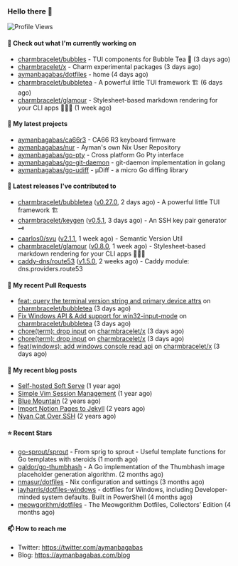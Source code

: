 ### Hello there 👋

![Profile Views](https://komarev.com/ghpvc/?username=aymanbagabas&label=PROFILE+VIEWS)

#### 👷 Check out what I'm currently working on

- [charmbracelet/bubbles](https://github.com/charmbracelet/bubbles) - TUI components for Bubble Tea 🫧 (3 days ago)
- [charmbracelet/x](https://github.com/charmbracelet/x) - Charm experimental packages (3 days ago)
- [aymanbagabas/dotfiles](https://github.com/aymanbagabas/dotfiles) - home (4 days ago)
- [charmbracelet/bubbletea](https://github.com/charmbracelet/bubbletea) - A powerful little TUI framework 🏗 (6 days ago)
- [charmbracelet/glamour](https://github.com/charmbracelet/glamour) - Stylesheet-based markdown rendering for your CLI apps 💇🏻‍♀️ (1 week ago)

#### 🌱 My latest projects

- [aymanbagabas/ca66r3](https://github.com/aymanbagabas/ca66r3) - CA66 R3 keyboard firmware
- [aymanbagabas/nur](https://github.com/aymanbagabas/nur) - Ayman&#39;s own Nix User Repository
- [aymanbagabas/go-pty](https://github.com/aymanbagabas/go-pty) - Cross platform Go Pty interface
- [aymanbagabas/go-git-daemon](https://github.com/aymanbagabas/go-git-daemon) - git-daemon implementation in golang
- [aymanbagabas/go-udiff](https://github.com/aymanbagabas/go-udiff) - µDiff - a micro Go diffing library

#### 🔭 Latest releases I've contributed to

- [charmbracelet/bubbletea](https://github.com/charmbracelet/bubbletea) ([v0.27.0](https://github.com/charmbracelet/bubbletea/releases/tag/v0.27.0), 2 days ago) - A powerful little TUI framework 🏗
- [charmbracelet/keygen](https://github.com/charmbracelet/keygen) ([v0.5.1](https://github.com/charmbracelet/keygen/releases/tag/v0.5.1), 3 days ago) - An SSH key pair generator 🗝️
- [caarlos0/svu](https://github.com/caarlos0/svu) ([v2.1.1](https://github.com/caarlos0/svu/releases/tag/v2.1.1), 1 week ago) - Semantic Version Util
- [charmbracelet/glamour](https://github.com/charmbracelet/glamour) ([v0.8.0](https://github.com/charmbracelet/glamour/releases/tag/v0.8.0), 1 week ago) - Stylesheet-based markdown rendering for your CLI apps 💇🏻‍♀️
- [caddy-dns/route53](https://github.com/caddy-dns/route53) ([v1.5.0](https://github.com/caddy-dns/route53/releases/tag/v1.5.0), 2 weeks ago) - Caddy module: dns.providers.route53

#### 🔨 My recent Pull Requests

- [feat: query the terminal version string and primary device attrs](https://github.com/charmbracelet/bubbletea/pull/1088) on [charmbracelet/bubbletea](https://github.com/charmbracelet/bubbletea) (3 days ago)
- [Fix Windows API &amp; Add support for win32-input-mode](https://github.com/charmbracelet/bubbletea/pull/1087) on [charmbracelet/bubbletea](https://github.com/charmbracelet/bubbletea) (3 days ago)
- [chore(term): drop input](https://github.com/charmbracelet/x/pull/158) on [charmbracelet/x](https://github.com/charmbracelet/x) (3 days ago)
- [chore(term): drop input](https://github.com/charmbracelet/x/pull/157) on [charmbracelet/x](https://github.com/charmbracelet/x) (3 days ago)
- [feat(windows): add windows console read api](https://github.com/charmbracelet/x/pull/156) on [charmbracelet/x](https://github.com/charmbracelet/x) (3 days ago)

#### 📜 My recent blog posts

- [Self-hosted Soft Serve](https://aymanbagabas.com/blog/2023/04/28/self-hosted-soft-serve.html) (1 year ago)
- [Simple Vim Session Management](https://aymanbagabas.com/blog/2023/04/13/simple-vim-session-management.html) (1 year ago)
- [Blue Mountain](https://aymanbagabas.com/blog/2022/06/02/blue-mountain.html) (2 years ago)
- [Import Notion Pages to Jekyll](https://aymanbagabas.com/blog/2022/03/29/import-notion-pages-to-jekyll.html) (2 years ago)
- [Nyan Cat Over SSH](https://aymanbagabas.com/blog/2022/03/25/nyan-cat-over-ssh.html) (2 years ago)

#### ⭐ Recent Stars

- [go-sprout/sprout](https://github.com/go-sprout/sprout) - From sprig to sprout - Useful template functions for Go templates with steroids (1 month ago)
- [galdor/go-thumbhash](https://github.com/galdor/go-thumbhash) - A Go implementation of the Thumbhash image placeholder generation algorithm. (2 months ago)
- [nmasur/dotfiles](https://github.com/nmasur/dotfiles) - Nix configuration and settings (3 months ago)
- [jayharris/dotfiles-windows](https://github.com/jayharris/dotfiles-windows) - dotfiles for Windows, including Developer-minded system defaults. Built in PowerShell (4 months ago)
- [meowgorithm/dotfiles](https://github.com/meowgorithm/dotfiles) - The Meowgorithm Dotfiles, Collectors’ Edition (4 months ago)

#### 📫 How to reach me

- Twitter: https://twitter.com/aymanbagabas
- Blog: https://aymanbagabas.com/blog

